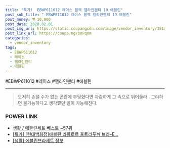 ```yaml
--- 
title: "특가!  EBWP611012 레이스 블랙 햄라인팬티 19 에블린" 
post_sub_title: " EBWP611012 레이스 블랙 햄라인팬티 19 에블린" 
post_money: ₩ 10,000 
post_date: 2020.02.01 
post_img_url: https://static.coupangcdn.com/image/vendor_inventory/381a/6a76048f11ed1908ee98aa2bd79f6f990c7a007e0b07da0c4899199148c5.jpg 
post_link_url: https://coupa.ng/bnPqmm 
categories: 
  - vendor_inventory 
tags: 
  - EBWP611012 
  - 레이스 
  - 햄라인팬티 
  - 에블린 
--- 
```

  #EBWP611012 #레이스 #햄라인팬티 #에블린 
<hr> 

> 도저히 손댈 수가 없는 곤란에 부딪혔다면 과감하게 그 속으로 뛰어들라 . 그리하면 불가능하다고 생각했던 일이 가능해진다. 


### POWER LINK

* <a href="https://blog.naver.com/santokki14/221778276594" target="_blank">생활 / 에블린세트 베스트 ~57위</a>
* <a href="https://blog.naver.com/sakai111/221790712470" target="_blank">[특가] [현대백화점]에블린 라플로르 울트라푸쉬 브라-E...</a>
* <a href="https://blog.naver.com/santokki14/221767615325" target="_blank"> [생활] 에블린브라세트 정보 </a>
